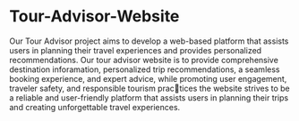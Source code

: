 # Tour-Advisor-Website

Our Tour Advisor project aims to develop a web-based platform that assists users in
planning their travel experiences and provides personalized recommendations.
Our tour advisor website is to provide comprehensive destination inforamation, personalized trip recommendations, a seamless booking experience, and expert
advice, while promoting user engagement, traveler safety, and responsible tourism practices the website strives to be a reliable and user-friendly platform that assists users in
planning their trips and creating unforgettable travel experiences.
